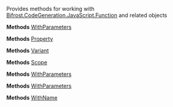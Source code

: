 Provides methods for working with [Bifrost.CodeGeneration.JavaScript.Function](Bifrost.CodeGeneration.JavaScript.Function) and related objects

**Methods**
[WithParameters](Bifrost.CodeGeneration.JavaScript.FunctionExtensions.WithParameters)


**Methods**
[Property](Bifrost.CodeGeneration.JavaScript.FunctionExtensions.Property)


**Methods**
[Variant](Bifrost.CodeGeneration.JavaScript.FunctionExtensions.Variant)


**Methods**
[Scope](Bifrost.CodeGeneration.JavaScript.FunctionExtensions.Scope)


**Methods**
[WithParameters](Bifrost.CodeGeneration.JavaScript.FunctionExtensions.WithParameters)


**Methods**
[WithParameters](Bifrost.CodeGeneration.JavaScript.FunctionExtensions.WithParameters)


**Methods**
[WithName](Bifrost.CodeGeneration.JavaScript.FunctionExtensions.WithName)
